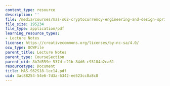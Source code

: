 ```yaml
---
content_type: resource
description: ''
file: /media/courses/mas-s62-cryptocurrency-engineering-and-design-spring-2018/3ac8825454e67d3a6342ee523cc8a8c8_MAS-S62S18-lec14.pdf
file_size: 195234
file_type: application/pdf
learning_resource_types:
- Lecture Notes
license: https://creativecommons.org/licenses/by-nc-sa/4.0/
ocw_type: OCWFile
parent_title: Lecture Notes
parent_type: CourseSection
parent_uid: 8b7d559e-537d-c21b-84d6-c93184a2ca61
resourcetype: Document
title: MAS-S62S18-lec14.pdf
uid: 3ac88254-54e6-7d3a-6342-ee523cc8a8c8
---
```

